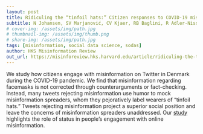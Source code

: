 ```yaml
---
layout: post
title: Ridiculing the “tinfoil hats:” Citizen responses to COVID-19 misinformation in the Danish facemask debate on Twitter.
subtitle: N Johansen, SV Marjanović, CV Kjaer, RB Baglini, R Adler-Nissen
# cover-img: /assets/img/path.jpg
# thumbnail-img: /assets/img/thumb.png
# share-img: /assets/img/path.jpg
tags: [misinformation, social data science, sodas]
author: HKS Misinformation Review
out_url: https://misinforeview.hks.harvard.edu/article/ridiculing-the-tinfoil-hats-citizen-responses-to-covid-19-misinformation-in-the-danish-facemask-debate-on-twitter/
---
```


We study how citizens engage with misinformation on Twitter in Denmark during the COVID-19
pandemic. We find that misinformation regarding facemasks is not corrected through counterarguments or fact-checking. Instead, many tweets rejecting misinformation use humor to mock
misinformation spreaders, whom they pejoratively label wearers of “tinfoil hats.” Tweets
rejecting misinformation project a superior social position and leave the concerns of
misinformation spreaders unaddressed. Our [study](https://misinforeview.hks.harvard.edu/article/ridiculing-the-tinfoil-hats-citizen-responses-to-covid-19-misinformation-in-the-danish-facemask-debate-on-twitter/) highlights the role of status in people’s
engagement with online misinformation.